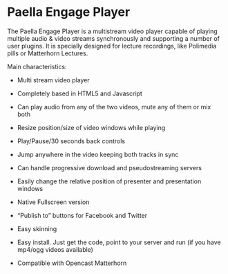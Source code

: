 Paella Engage Player
====================
The Paella Engage Player is a multistream video player capable of playing multiple audio & video streams synchronously and supporting a number of user plugins. It is specially designed for lecture recordings, like Polimedia pills or Matterhorn Lectures.

Main characteristics:

- Multi stream video player

- Completely based in HTML5 and Javascript

- Can play audio from any of the two videos, mute any of them or mix both

- Resize position/size of video windows while playing

- Play/Pause/30 seconds back controls

- Jump anywhere in the video keeping both tracks in sync

- Can handle progressive download and pseudostreaming servers

- Easily change the relative position of presenter and presentation windows

- Native Fullscreen version

- “Publish to” buttons for Facebook and Twitter

- Easy skinning

- Easy install. Just get the code, point to your server and run (if you have mp4/ogg videos available)

- Compatible with Opencast Matterhorn
